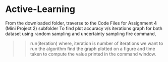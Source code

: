 # Active-Learning
From the downloaded folder, traverse to the Code Files for Assignment 4 (Mini Project 2)
subfolder
To find plot accuracy v/s iterations graph for both dataset using random sampling and
uncertainty sampling fire command,
 
>> run(iteration)
where,  iteration  is number of iterations we want to run the algorithm
find the graph plotted on a figure and time taken to compute the value printed in the command window.
